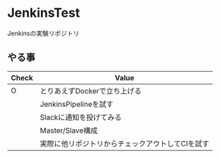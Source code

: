 # JenkinsTest
Jenkinsの実験リポジトリ

## やる事

| Check | Value                                            |
| ----- | ------------------------------------------------ |
| O     | とりあえずDockerで立ち上げる                     |
|       | JenkinsPipelineを試す                            |
|       | Slackに通知を投げてみる                          |
|       | Master/Slave構成                                 |
|       | 実際に他リポジトリからチェックアウトしてCIを試す |